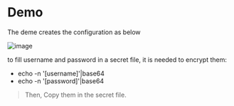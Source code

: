 # Demo
The deme creates the configuration as below

![image](https://github.com/MohammadNazeri/my-educations/assets/109389707/b86c1019-09f8-4d75-a522-fe1f1f8c23fb)

to fill username and password in a secret file, it is needed to encrypt them:
* echo -n '[username]'|base64
* echo -n '[password]'|base64
>  Then, Copy them in the secret file. 
